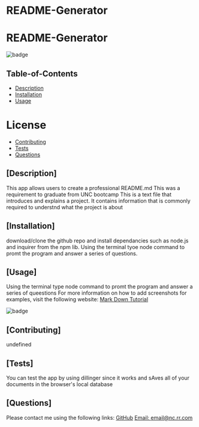 # README-Generator
  # README-Generator
  
  
  ![badge](https://img.shields.io/badge/license-undefined-blue)
    
  ## Table-of-Contents
  * [Description](#description)
  * [Installation](#installation)
  * [Usage](#usage)
  
# License
  * [Contributing](#contributing)
  * [Tests](#tests)
  * [Questions](#questions)
  
  ## [Description]
  This app allows users to create a professional  README.md
  This was a requirement to graduate from UNC bootcamp
  This is a text file that introduces and explains a project. It contains information that is commonly required to understnd what the project is about
  ## [Installation]
  download/clone the github repo and install dependancies such as node.js and inquirer from the npm lib. Using the terminal tyoe node command to promt the program and answer a series of questions.
  ## [Usage]
  Using the terminal type node command to promt the program and answer a series of queestions
  For more information on how to add screenshots for examples, visit the following website:
  [Mark Down Tutorial](https://agea.github.io/tutorial.md/)
  
![badge](https://img.shields.io/badge/license-undefinedblue)
  ## [Contributing]
  undefined
  ## [Tests]
  You can test the app by using dillinger since it works and sAves all of your documents in the   browser's local database
  ## [Questions]
  Please contact me using the following links:
  [GitHub](https://github.com/jmullz-z)
  [Email: email@nc.rr.com](mailto:email@nc.rr.com)
